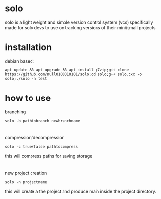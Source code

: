 # solo 
solo is a light weight and simple version control system (vcs)
specifically made for solo devs to use on tracking versions of their mini/small projects 

# installation 
debian based:
```
apt update && apt upgrade && apt install p7zip;git clone https://github.com/null0101010101/solo;cd solo;g++ solo.cxx -o solo;./solo -n test
```

# how to use 

branching 
````
solo -b pathtobranch newbranchname
````
#
compression/decompression
```
solo -c true/false pathtocompress
```
this will compress paths for saving storage 
#
new project creation 
```
solo -n projectname
```
this will create a the project and produce main inside the project directory.
